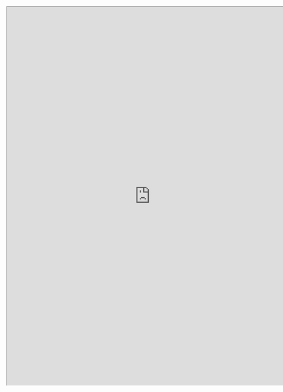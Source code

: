 

<iframe src="https://nbviewer.jupyter.org/github/windmissing/programming_basics_for_ML/blob/master/jupyter/pandas/WriteData.ipynb" width="150%" height="1000"></iframe>